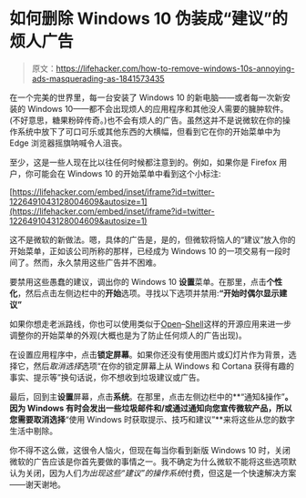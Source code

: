 # 如何删除 Windows 10 伪装成“建议”的烦人广告

> 原文：<https://lifehacker.com/how-to-remove-windows-10s-annoying-ads-masquerading-as-1841573435>

在一个完美的世界里，每一台安装了 Windows 10 的新电脑——或者每一次新安装的 Windows 10——都不会出现烦人的应用程序和其他没人需要的臃肿软件。(不好意思，糖果粉碎传奇。)也不会有烦人的广告。虽然这并不是说微软在你的操作系统中放下了可口可乐或其他东西的大横幅，但看到它在你的开始菜单中为 Edge 浏览器摇旗呐喊令人沮丧。



至少，这是一些人现在比以往任何时候都注意到的。例如，如果你是 Firefox 用户，你可能会在 Windows 10 的开始菜单中看到这个小标注:

 [https://lifehacker.com/embed/inset/iframe?id=twitter-1226491043128004609&autosize=1](https://lifehacker.com/embed/inset/iframe?id=twitter-1226491043128004609&autosize=1) 

这不是微软的新做法。嗯，具体的广告是，是的，但微软将恼人的“建议”放入你的开始菜单，正如该公司所称的那样，已经成为 Windows 10 的一项交易有一段时间了。然而，永久禁用这些广告并不困难。

要禁用这些愚蠢的建议，调出你的 Windows 10 **设置**菜单。在那里，点击**个性化**，然后点击左侧边栏中的**开始**选项。寻找以下选项并禁用:**“开始时偶尔显示建议”**

如果你想走老派路线，你也可以使用类似于[Open](https://github.com/Open-Shell/Open-Shell-Menu)–[Shell](https://github.com/Open-Shell/Open-Shell-Menu)这样的开源应用来进一步调整你的开始菜单的外观(大概也是为了防止任何烦人的广告出现)。

在设置应用程序中，点击**锁定屏幕**。如果你还没有使用图片或幻灯片作为背景，选择它，然后*取消选择*选项“在你的锁定屏幕上从 Windows 和 Cortana 获得有趣的事实、提示等”换句话说，你不想收到垃圾建议或广告。

最后，回到主**设置**屏幕，点击**系统**。在那里，点击左侧边栏中的**“通知&操作”**。因为 Windows 有时会发出一些垃圾邮件和/或通过通知向您宣传微软产品，所以您需要取消选择**“使用 Windows 时获取提示、技巧和建议”**来将这些从您的数字生活中剔除。

你不得不这么做，这很令人恼火，但现在每当你看到新版 Windows 10 时，关闭微软的广告应该是你首先要做的事情之一。我不确定为什么微软不能将这些选项默认为关闭，因为人们*为出现这些“建议”的操作系统*付费，但这是一个快速解决方案——谢天谢地。